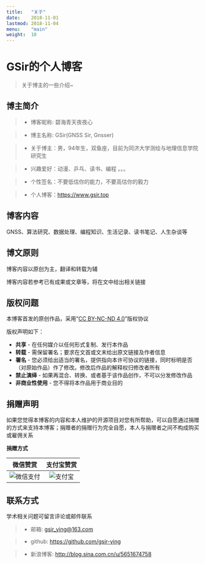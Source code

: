 ```yaml
---
title:   "关于"
date:    2018-11-01
lastmod: 2018-11-04
menu:    "main"
weight:  10
---
```


# GSir的个人博客

> 关于博主的一些介绍~

## 博主简介

> - 博客昵称: 碧海青天夜夜心

> - 博主名称: GSir(GNSS Sir, Gnsser)

> - 关于博主：男，94年生，双鱼座，目前为同济大学测绘与地理信息学院研究生

> - 兴趣爱好：动漫、乒乓、读书、编程 。。。

> - 个性签名：不要低估你的能力，不要高估你的毅力

> - 个人博客：https://www.gsir.top

## 博客内容

GNSS、算法研究、数据处理、编程知识、生活记录、读书笔记、人生杂谈等

## 博文原则

博客内容以原创为主，翻译和转载为辅

博客内容若参考已有成果或文章等，将在文中给出相关链接

## 版权问题

本博客首发的原创作品，采用“[CC BY-NC-ND 4.0](https://creativecommons.org/licenses/by-nc-nd/4.0/)”版权协议

版权声明如下：

- **共享**          - 在任何媒介以任何形式复制、发行本作品
- **转载**          - 需保留署名；要求在文首或文末给出原文链接及作者信息
- **署名**          - 您必须给出适当的署名，提供指向本许可协议的链接，同时标明是否（对原始作品）作了修改。修改后作品的解释权归修改者所有
- **禁止演绎**      - 如果再混合、转换、或者基于该作品创作，不可以分发修改作品
- **非商业性使用**  - 您不得将本作品用于商业目的

## 捐赠声明

如果您觉得本博客的内容和本人维护的开源项目对您有所帮助，可以自愿通过捐赠的方式来支持本博客；捐赠者的捐赠行为完全自愿，本人与捐赠者之间不构成购买或雇佣关系

**捐赠方式**

|              微信赞赏                       |            支付宝赞赏                  |
|:------------------------------------------:|:-------------------------------------:|
| ![微信支付](../post/images/wechat.png)      |   ![支付宝](../post/images/alipay.png) |

## 联系方式

学术相关问题可留言评论或邮件联系

> - 邮箱:  gsir_ying@163.com

> - github:  https://github.com/gsir-ying

> - 新浪博客:  http://blog.sina.com.cn/u/5651674758